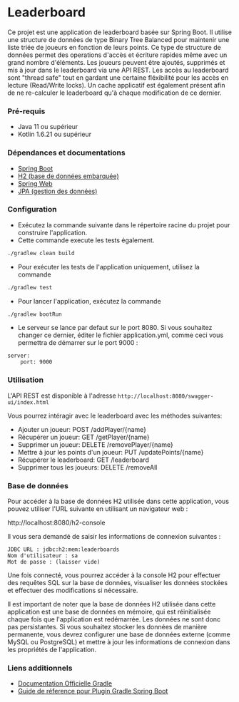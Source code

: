 # Leaderboard

Ce projet est une application de leaderboard basée sur Spring Boot. 
Il utilise une structure de données de type Binary Tree Balanced pour maintenir une liste triée de joueurs en fonction de leurs points.
Ce type de structure de données permet des operations d'accès et écriture rapides même avec un grand nombre d'éléments.
Les joueurs peuvent être ajoutés, supprimés et mis à jour dans le leaderboard via une API REST.
Les accès au leaderboard sont "thread safe" tout en gardant une certaine fléxibilité pour les accès en lecture (Read/Write locks).
Un cache applicatif est également présent afin de ne re-calculer le leaderboard qu'à chaque modification de ce dernier.

### Pré-requis
- Java 11 ou supérieur
- Kotlin 1.6.21 ou supérieur

### Dépendances et documentations

* [Spring Boot](https://spring.io/projects/spring-boot)
* [H2 (base de données embarquée)](https://en.wikipedia.org/wiki/H2_(DBMS))
* [Spring Web](https://docs.spring.io/spring-boot/docs/3.0.1/reference/htmlsingle/#web)
* [JPA (gestion des données)](https://docs.spring.io/spring-boot/docs/3.0.1/reference/htmlsingle/#data.sql.jpa-and-spring-data)

### Configuration
- Exécutez la commande suivante dans le répertoire racine du projet pour construire l'application.
- Cette commande execute les tests également.
```bash
./gradlew clean build
```
- Pour exécuter les tests de l'application uniquement, utilisez la commande
```bash
./gradlew test
```
- Pour lancer l'application, exécutez la commande
```bash
./gradlew bootRun
```
- Le serveur se lance par defaut sur le port 8080.
Si vous souhaitez changer ce dernier, éditer le fichier application.yml, comme ceci
vous permettra de démarrer sur le port 9000 :
```
server:
    port: 9000
```
### Utilisation
L'API REST est disponible à l'adresse `http://localhost:8080/swagger-ui/index.html` 

Vous pourrez intéragir avec le leaderboard avec les méthodes suivantes:

- Ajouter un joueur: POST /addPlayer/{name}
- Récupérer un joueur: GET /getPlayer/{name}
- Supprimer un joueur: DELETE /removePlayer/{name}
- Mettre à jour les points d'un joueur: PUT /updatePoints/{name}
- Récupérer le leaderboard: GET /leaderboard
- Supprimer tous les joueurs: DELETE /removeAll


### Base de données

Pour accéder à la base de données H2 utilisée dans cette application, vous pouvez utiliser l'URL suivante en utilisant un navigateur web :

http://localhost:8080/h2-console

Il vous sera demandé de saisir les informations de connexion suivantes :

```
JDBC URL : jdbc:h2:mem:leaderboards
Nom d'utilisateur : sa
Mot de passe : (laisser vide)
```
Une fois connecté, vous pourrez accéder à la console H2 pour effectuer des requêtes SQL sur la base de données, visualiser les données stockées et effectuer des modifications si nécessaire.

Il est important de noter que la base de données H2 utilisée dans cette application est une base de données en mémoire, qui est réinitialisée chaque fois que l'application est redémarrée. Les données ne sont donc pas persistantes. Si vous souhaitez stocker les données de manière permanente, vous devrez configurer une base de données externe (comme MySQL ou PostgreSQL) et mettre à jour les informations de connexion dans les propriétés de l'application.

### Liens additionnels

* [Documentation Officielle Gradle](https://docs.gradle.org)
* [Guide de réference pour Plugin Gradle Spring Boot](https://docs.spring.io/spring-boot/docs/3.0.1/gradle-plugin/reference/html/)


